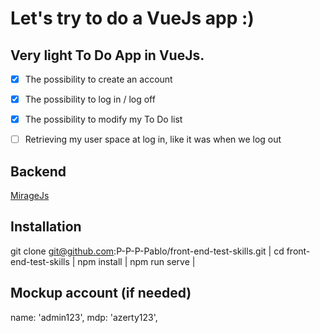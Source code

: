 # Let's try to do a VueJs app :)

## Very light To Do App in VueJs.

- [x] The possibility to create an account

- [x] The possibility to log in / log off

- [x] The possibility to modify my To Do list

- [ ] Retrieving my user space at log in, like it was when we log out

## Backend

[MirageJs](https://miragejs.com/docs/getting-started/introduction/)

## Installation

git clone git@github.com:P-P-P-Pablo/front-end-test-skills.git | 
cd front-end-test-skills | 
npm install | 
npm run serve | 

## Mockup account (if needed)

name: 'admin123',
mdp: 'azerty123',
